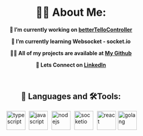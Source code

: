 <h1 align="center"> 🙋‍♂️ About Me: </h1>

<h4 align="center">

  🔭 I’m currently working on **[betterTelloController](https://github.com/borys-malinowski/betterTelloController)**

  🌱 I’m currently learning **Websocket - socket.io**

  👨‍💻 All of my projects are available at **[My Github](https://github.com/borys-malinowski?tab=repositories)**

  💼 Lets Connect on  **[LinkedIn](https://www.linkedin.com/in/borys-malinowski-65896b236)** 

<br>
</h4>

<h2 align="center"> 🚀 Languages and 🛠️Tools:</h2>

<p style="display: flex; align-items:center; justify-content:center;">
<img src="https://img.icons8.com/color/344/typescript.png" alt="typescript" width="50" style="vertical-align:middle;margin:0px 4px"/>
<img src="https://img.icons8.com/color/344/javascript--v1.png" alt="javascript" width=50" style="vertical-align:middle;margin:0px 5px"/>
<img src="https://img.icons8.com/fluency/344/node-js.png" alt="nodejs" width="50" style="vertical-align:middle;margin:0px 5px" />
<img src="https://socket.io/images/logo-dark.svg" alt="socketio" width="50" style="vertical-align:middle;margin:0px 5px"/>
<img src="https://img.icons8.com/officel/344/react.png" alt="react" width="50" style="vertical-align:middle;margin:0px 5px"/>
<img src="https://img.icons8.com/color/344/golang.png" alt="golang" width="50"/>
</p>
